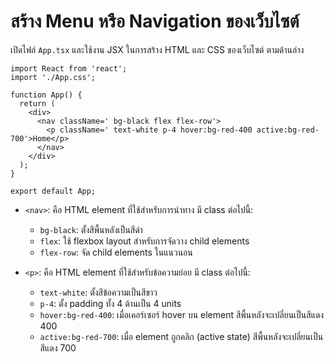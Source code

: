 
# สร้าง Menu หรือ Navigation ของเว็บไซต์



เปิดไฟล์ `App.tsx` และใช้งาน JSX ในการสร้าง HTML และ CSS ของเว็บไซต์ ตามด้านล่าง


```tsx
import React from 'react';
import './App.css';

function App() {
  return (
    <div>
      <nav className=' bg-black flex flex-row'>
        <p className=' text-white p-4 hover:bg-red-400 active:bg-red-700'>Home</p>
      </nav>
    </div>
  );
}

export default App;
```

- `<nav>`: คือ HTML element ที่ใช้สำหรับการนำทาง มี class ต่อไปนี้:
  - `bg-black`: ตั้งสีพื้นหลังเป็นสีดำ
  - `flex`: ใช้ flexbox layout สำหรับการจัดวาง child elements
  - `flex-row`: จัด child elements ในแนวนอน

- `<p>`: คือ HTML element ที่ใช้สำหรับข้อความย่อย มี class ต่อไปนี้:
  - `text-white`: ตั้งสีข้อความเป็นสีขาว
  - `p-4`: ตั้ง padding ทั้ง 4 ด้านเป็น 4 units
  - `hover:bg-red-400`: เมื่อเคอร์เซอร์ hover บน element สีพื้นหลังจะเปลี่ยนเป็นสีแดง 400
  - `active:bg-red-700`: เมื่อ element ถูกคลิก (active state) สีพื้นหลังจะเปลี่ยนเป็นสีแดง 700
